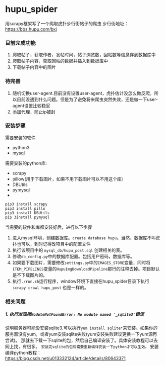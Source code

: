 # hupu_spider
用scrapy框架写了一个爬取虎扑步行街帖子的爬虫
步行街地址：
https://bbs.hupu.com/bxj

### 目前完成功能
1. 爬取帖子，获取作者，发帖时间，帖子浏览数，回帖数等信息存到数据库中
2. 爬取帖子内容，获取回帖的数据并插入到数据库中
3. 下载帖子内容中的图片

### 待完善
1. 随机切换user-agent.目前没有设置user-agent，虎扑估计没怎么做反爬，所以目前没遇到什么问题。但是为了避免将来爬虫突然失效，还是做一下user-agent设置比较稳妥
2. 添加代理，防止ip被封

### 安装步骤
需要安装的软件
- python3
- mysql

需要安装的python库:
- scrapy
- pillow(用于下载图片，如果不用下载图片可以不用这个库)
- DBUtils
- pymysql
-
```
pip3 install scrapy
pip3 install pillo
pip3 install DBUtils
pip 3install pymysql
```

当需要的软件和库都安装好后，进行以下步骤
1. 进入mysql环境，创建数据库。`create database hupu`。当然，数据库不叫虎扑也可以，到时记得改项目中的配置文件
2. 执行该项目中的 `mysql_db/hupu_post.sql` 创建相关的表。
3. 修改`db_config.py`中的数据库配置。包括用户密码，数据库等。
4. 如果要下载图片，需要修改`settings.py`中的`IMAGES_STORE`变量，同时将`ITEM_PIPELINES`变量的`HupuImgDownloadPipeline`那行的注释去掉。项目默认是不下载图片的。
5. 执行`./run.sh`运行程序，window环境下直接在hupu_spider目录下执行 `scrapy crawl hupu_post` 也是一样的。

### 相关问题
##### 1. 执行发现报`ModuleNotFoundError: No module named '_sqlite3'`错误
说明服务器可能没安装sqlite3.可以执行`yum install sqlite*`来安装。如果你的服务器没有yum，或者yum安装sqlite失败(yum安装失败建议更换一下yum源再尝试)。
那就去下载一下sqlite的包，然后自己编译安装了。具体安装教程可以去网上找，有很多。
`安装完sqlite的包后需要重新编译安装一下python才可以生效。`
安装编译python教程：<https://blog.csdn.net/u013332124/article/details/80643371>